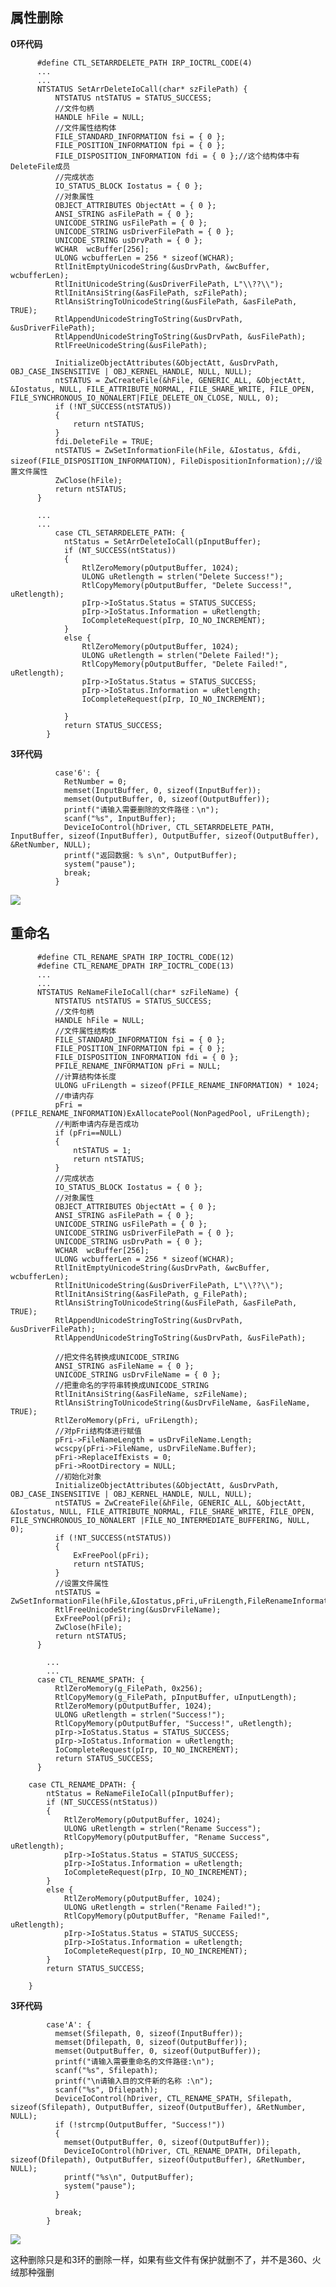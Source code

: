 属性删除
---

**0环代码**

          #define CTL_SETARRDELETE_PATH IRP_IOCTRL_CODE(4)
          ...
          ...
          NTSTATUS SetArrDeleteIoCall(char* szFilePath) {
              NTSTATUS ntSTATUS = STATUS_SUCCESS;
              //文件句柄 
              HANDLE hFile = NULL;
              //文件属性结构体
              FILE_STANDARD_INFORMATION fsi = { 0 };
              FILE_POSITION_INFORMATION fpi = { 0 };
              FILE_DISPOSITION_INFORMATION fdi = { 0 };//这个结构体中有DeleteFile成员
              //完成状态
              IO_STATUS_BLOCK Iostatus = { 0 };
              //对象属性
              OBJECT_ATTRIBUTES ObjectAtt = { 0 };
              ANSI_STRING asFilePath = { 0 };
              UNICODE_STRING usFilePath = { 0 };
              UNICODE_STRING usDriverFilePath = { 0 };
              UNICODE_STRING usDrvPath = { 0 };
              WCHAR  wcBuffer[256];
              ULONG wcbufferLen = 256 * sizeof(WCHAR);
              RtlInitEmptyUnicodeString(&usDrvPath, &wcBuffer, wcbufferLen);
              RtlInitUnicodeString(&usDriverFilePath, L"\\??\\");
              RtlInitAnsiString(&asFilePath, szFilePath);
              RtlAnsiStringToUnicodeString(&usFilePath, &asFilePath, TRUE);
              RtlAppendUnicodeStringToString(&usDrvPath, &usDriverFilePath);
              RtlAppendUnicodeStringToString(&usDrvPath, &usFilePath);
              RtlFreeUnicodeString(&usFilePath);

              InitializeObjectAttributes(&ObjectAtt, &usDrvPath, OBJ_CASE_INSENSITIVE | OBJ_KERNEL_HANDLE, NULL, NULL);
              ntSTATUS = ZwCreateFile(&hFile, GENERIC_ALL, &ObjectAtt, &Iostatus, NULL, FILE_ATTRIBUTE_NORMAL, FILE_SHARE_WRITE, FILE_OPEN, FILE_SYNCHRONOUS_IO_NONALERT|FILE_DELETE_ON_CLOSE, NULL, 0);
              if (!NT_SUCCESS(ntSTATUS))
              {
                  return ntSTATUS;
              }
              fdi.DeleteFile = TRUE;
              ntSTATUS = ZwSetInformationFile(hFile, &Iostatus, &fdi, sizeof(FILE_DISPOSITION_INFORMATION), FileDispositionInformation);//设置文件属性
              ZwClose(hFile);
              return ntSTATUS;
          }
          
          ...
          ...
              case CTL_SETARRDELETE_PATH: {
                ntStatus = SetArrDeleteIoCall(pInputBuffer);
                if (NT_SUCCESS(ntStatus))
                {
                    RtlZeroMemory(pOutputBuffer, 1024);
                    ULONG uRetlength = strlen("Delete Success!");
                    RtlCopyMemory(pOutputBuffer, "Delete Success!", uRetlength);
                    pIrp->IoStatus.Status = STATUS_SUCCESS;
                    pIrp->IoStatus.Information = uRetlength;
                    IoCompleteRequest(pIrp, IO_NO_INCREMENT);
                }
                else {
                    RtlZeroMemory(pOutputBuffer, 1024);
                    ULONG uRetlength = strlen("Delete Failed!");
                    RtlCopyMemory(pOutputBuffer, "Delete Failed!", uRetlength);
                    pIrp->IoStatus.Status = STATUS_SUCCESS;
                    pIrp->IoStatus.Information = uRetlength;
                    IoCompleteRequest(pIrp, IO_NO_INCREMENT);

                }
                return STATUS_SUCCESS;
            }
            
            
**3环代码**      

              case'6': {
                RetNumber = 0;
                memset(InputBuffer, 0, sizeof(InputBuffer));
                memset(OutputBuffer, 0, sizeof(OutputBuffer));
                printf("请输入需要删除的文件路径：\n");
                scanf("%s", InputBuffer);
                DeviceIoControl(hDriver, CTL_SETARRDELETE_PATH, InputBuffer, sizeof(InputBuffer), OutputBuffer, sizeof(OutputBuffer), &RetNumber, NULL);
                printf("返回数据: % s\n", OutputBuffer);
                system("pause");
                break;
              }

![](https://raw.githubusercontent.com/Whitebird0/tuchuang/main/QQ%E6%88%AA%E5%9B%BE20211207161449.png)

重命名
---

          #define CTL_RENAME_SPATH IRP_IOCTRL_CODE(12)
          #define CTL_RENAME_DPATH IRP_IOCTRL_CODE(13)
          ...
          ...
          NTSTATUS ReNameFileIoCall(char* szFileName) {
              NTSTATUS ntSTATUS = STATUS_SUCCESS;
              //文件句柄 
              HANDLE hFile = NULL;
              //文件属性结构体
              FILE_STANDARD_INFORMATION fsi = { 0 };
              FILE_POSITION_INFORMATION fpi = { 0 };
              FILE_DISPOSITION_INFORMATION fdi = { 0 };
              PFILE_RENAME_INFORMATION pFri = NULL;
              //计算结构体长度
              ULONG uFriLength = sizeof(PFILE_RENAME_INFORMATION) * 1024;
              //申请内存
              pFri = (PFILE_RENAME_INFORMATION)ExAllocatePool(NonPagedPool, uFriLength);
              //判断申请内存是否成功
              if (pFri==NULL)
              {
                  ntSTATUS = 1;
                  return ntSTATUS;
              }
              //完成状态
              IO_STATUS_BLOCK Iostatus = { 0 };
              //对象属性
              OBJECT_ATTRIBUTES ObjectAtt = { 0 };
              ANSI_STRING asFilePath = { 0 };
              UNICODE_STRING usFilePath = { 0 };
              UNICODE_STRING usDriverFilePath = { 0 };
              UNICODE_STRING usDrvPath = { 0 };
              WCHAR  wcBuffer[256];
              ULONG wcbufferLen = 256 * sizeof(WCHAR);
              RtlInitEmptyUnicodeString(&usDrvPath, &wcBuffer, wcbufferLen);
              RtlInitUnicodeString(&usDriverFilePath, L"\\??\\");
              RtlInitAnsiString(&asFilePath, g_FilePath);
              RtlAnsiStringToUnicodeString(&usFilePath, &asFilePath, TRUE);
              RtlAppendUnicodeStringToString(&usDrvPath, &usDriverFilePath);
              RtlAppendUnicodeStringToString(&usDrvPath, &usFilePath);

              //把文件名转换成UNICODE_STRING
              ANSI_STRING asFileName = { 0 };
              UNICODE_STRING usDrvFileName = { 0 };
              //把重命名的字符串转换成UNICODE_STRING
              RtlInitAnsiString(&asFileName, szFileName);
              RtlAnsiStringToUnicodeString(&usDrvFileName, &asFileName, TRUE);
              RtlZeroMemory(pFri, uFriLength);
              //对pFri结构体进行赋值
              pFri->FileNameLength = usDrvFileName.Length;
              wcscpy(pFri->FileName, usDrvFileName.Buffer);
              pFri->ReplaceIfExists = 0;
              pFri->RootDirectory = NULL;
              //初始化对象
              InitializeObjectAttributes(&ObjectAtt, &usDrvPath, OBJ_CASE_INSENSITIVE | OBJ_KERNEL_HANDLE, NULL, NULL);
              ntSTATUS = ZwCreateFile(&hFile, GENERIC_ALL, &ObjectAtt, &Iostatus, NULL, FILE_ATTRIBUTE_NORMAL, FILE_SHARE_WRITE, FILE_OPEN, FILE_SYNCHRONOUS_IO_NONALERT |FILE_NO_INTERMEDIATE_BUFFERING, NULL, 0);
              if (!NT_SUCCESS(ntSTATUS))
              {
                  ExFreePool(pFri);
                  return ntSTATUS;
              }
              //设置文件属性
              ntSTATUS = ZwSetInformationFile(hFile,&Iostatus,pFri,uFriLength,FileRenameInformation);
              RtlFreeUnicodeString(&usDrvFileName);
              ExFreePool(pFri);
              ZwClose(hFile);
              return ntSTATUS;
          }
          
            ...
            ...
          case CTL_RENAME_SPATH: {
              RtlZeroMemory(g_FilePath, 0x256);
              RtlCopyMemory(g_FilePath, pInputBuffer, uInputLength);
              RtlZeroMemory(pOutputBuffer, 1024);
              ULONG uRetlength = strlen("Success!");
              RtlCopyMemory(pOutputBuffer, "Success!", uRetlength);
              pIrp->IoStatus.Status = STATUS_SUCCESS;
              pIrp->IoStatus.Information = uRetlength;
              IoCompleteRequest(pIrp, IO_NO_INCREMENT);
              return STATUS_SUCCESS;
          }

        case CTL_RENAME_DPATH: {
            ntStatus = ReNameFileIoCall(pInputBuffer);
            if (NT_SUCCESS(ntStatus))
            {
                RtlZeroMemory(pOutputBuffer, 1024);
                ULONG uRetlength = strlen("Rename Success");
                RtlCopyMemory(pOutputBuffer, "Rename Success", uRetlength);
                pIrp->IoStatus.Status = STATUS_SUCCESS;
                pIrp->IoStatus.Information = uRetlength;
                IoCompleteRequest(pIrp, IO_NO_INCREMENT);
            }
            else {
                RtlZeroMemory(pOutputBuffer, 1024);
                ULONG uRetlength = strlen("Rename Failed!");
                RtlCopyMemory(pOutputBuffer, "Rename Failed!", uRetlength);
                pIrp->IoStatus.Status = STATUS_SUCCESS;
                pIrp->IoStatus.Information = uRetlength;
                IoCompleteRequest(pIrp, IO_NO_INCREMENT);
            }
            return STATUS_SUCCESS;

        }          
          
**3环代码**          

            case'A': {
              memset(Sfilepath, 0, sizeof(InputBuffer));
              memset(Dfilepath, 0, sizeof(OutputBuffer));
              memset(OutputBuffer, 0, sizeof(OutputBuffer));
              printf("请输入需要重命名的文件路径:\n");
              scanf("%s", Sfilepath);
              printf("\n请输入目的文件新的名称 :\n");
              scanf("%s", Dfilepath);
              DeviceIoControl(hDriver, CTL_RENAME_SPATH, Sfilepath, sizeof(Sfilepath), OutputBuffer, sizeof(OutputBuffer), &RetNumber, NULL);
              if (!strcmp(OutputBuffer, "Success!"))
              {
                memset(OutputBuffer, 0, sizeof(OutputBuffer));
                DeviceIoControl(hDriver, CTL_RENAME_DPATH, Dfilepath, sizeof(Dfilepath), OutputBuffer, sizeof(OutputBuffer), &RetNumber, NULL);
                printf("%s\n", OutputBuffer);
                system("pause");
              }

              break;
            }
            
  ![](https://raw.githubusercontent.com/Whitebird0/tuchuang/main/QQ%E6%88%AA%E5%9B%BE20211207161528.png)          

这种删除只是和3环的删除一样，如果有些文件有保护就删不了，并不是360、火绒那种强删
